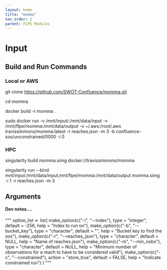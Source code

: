 ```yaml
---
layout: home
title: "momma"
nav_order: 2
parent: FLPE Modules
---
```


# Input

## Build and Run Commands

### Local or AWS
git clone https://github.com/SWOT-Confluence/momma.git

cd momma

docker build -t momma .

sudo docker run -v /mnt/input/:/mnt/data/input -v /mnt/flpe/momma:/mnt/data/output -v ~/.aws:/root/.aws travissimmons/momma:latest -r reaches.json -m 3 -b confluence-sos/unconstrained/0000 -i 0


### HPC
singularity build momma.simg docker://travissimmons/momma

singularity run --bind mnt/input:/mnt/data/input,mnt/flpe/momma:/mnt/data/output momma.simg -i 1 -r reaches.json -m 3
 
## Arguments


#### Dev notes....
"""
  option_list <- list(
    make_option(c("-i", "--index"), type = "integer", default = -256, help = "Index to run on"),
    make_option(c("-b", "--bucket_key"), type = "character", default = "", help = "Bucket key to find the sos"),
    make_option(c("-r", "--reaches_json"), type = "character", default = NULL, help = "Name of reaches.json"),
    make_option(c("-m", "--min_nobs"), type = "character", default = NULL, help = "Minimum number of observations for a reach to have to be considered valid"),
    make_option(c("-c", "--constrained"), action = "store_true", default = FALSE, help = "Indicate constrained run")
  )
  """
